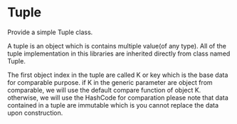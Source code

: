 # Tuple
Provide a simple Tuple class.

A tuple is an object which is contains multiple value(of any type).
All of the tuple implementation in this libraries are inherited directly from class named Tuple<K>. 

The first object index in the tuple are called K or key which is the base data for comparable purpose.
if K in the generic parameter are object from comparable, we will use the default compare function of object K. otherwise, we will use the HashCode for comparation
please note that data contained in a tuple are immutable which is you cannot replace the data upon construction.
